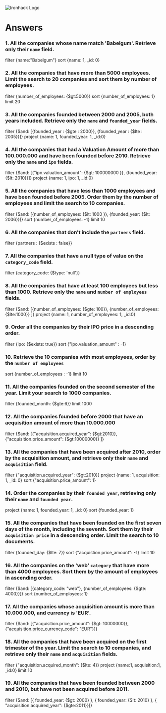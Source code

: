 ![Ironhack Logo](https://i.imgur.com/1QgrNNw.png)

# Answers

### 1. All the companies whose name match 'Babelgum'. Retrieve only their `name` field.
filter {name:"Babelgum"}
sort {name: 1, _id: 0}

### 2. All the companies that have more than 5000 employees. Limit the search to 20 companies and sort them by **number of employees**.
filter {number_of_employees: {$gt:5000}}
sort {number_of_employees: 1}
limit 20

### 3. All the companies founded between 2000 and 2005, both years included. Retrieve only the `name` and `founded_year` fields.
filter {$and: [{founded_year : {$gte : 2000}}, {founded_year : {$lte : 2005}}]}
project {name: 1, founded_year: 1, _id:0}

### 4. All the companies that had a Valuation Amount of more than 100.000.000 and have been founded before 2010. Retrieve only the `name` and `ipo` fields.
filter {$and: [{"ipo.valuation_amount": {$gt: 100000000 }}, {founded_year: {$lt: 2010}}]}
project {name: 1, ipo: 1, _id:0}

### 5. All the companies that have less than 1000 employees and have been founded before 2005. Order them by the number of employees and limit the search to 10 companies.
filter {$and: [{number_of_employees: {$lt: 1000 }}, {founded_year: {$lt: 2006}}]}
sort {number_of_employees: -1}
limit 10

### 6. All the companies that don't include the `partners` field.
filter {partners : {$exists : false}}


### 7. All the companies that have a null type of value on the `category_code` field.
filter {category_code: {$type: 'null'}}

### 8. All the companies that have at least 100 employees but less than 1000. Retrieve only the `name` and `number of employees` fields.
filter {$and: [{number_of_employees: {$gte: 100}}, {number_of_employees: {$lte:1000}} ]}
project {name: 1, number_of_employees: 1, _id:0}


### 9. Order all the companies by their IPO price in a descending order.
filter {ipo: {$exists: true}}
sort {"ipo.valuation_amount" : -1}

### 10. Retrieve the 10 companies with most employees, order by the `number of employees`
sort {number_of_employees : -1}
limit 10

### 11. All the companies founded on the second semester of the year. Limit your search to 1000 companies.
filter {founded_month: {$gte:6}}
limit 1000

### 12. All the companies founded before 2000 that have an acquisition amount of more than 10.000.000
filter {$and: [{"acquisition.acquired_year": {$gt:2010}},{"acquisition.price_amount": {$gt:10000000}} ]}


### 13. All the companies that have been acquired after 2010, order by the acquisition amount, and retrieve only their `name` and `acquisition` field.
filter {"acquisition.acquired_year": {$gt:2010}}
project {name: 1, acquisition: 1, _id: 0}
sort {"acquisition.price_amount": 1}

### 14. Order the companies by their `founded year`, retrieving only their `name` and `founded year`.
project {name: 1, founded_year: 1, _id: 0}
sort {founded_year: 1}

### 15. All the companies that have been founded on the first seven days of the month, including the seventh. Sort them by their `acquisition price` in a descending order. Limit the search to 10 documents.
filter {founded_day: {$lte: 7}}
sort {"acquistion.price_amount": -1}
limit 10

### 16. All the companies on the 'web' `category` that have more than 4000 employees. Sort them by the amount of employees in ascending order.
filter {$and: [{category_code: "web"}, {number_of_employees: {$gte: 4000}}]}
sort {number_of_employees: 1}

### 17. All the companies whose acquisition amount is more than 10.000.000, and currency is 'EUR'.
filter {$and: [{"acquisition.price_amount": {$gt: 10000000}},{"acquisition.price_currency_code": "EUR"}]}


### 18. All the companies that have been acquired on the first trimester of the year. Limit the search to 10 companies, and retrieve only their `name` and `acquisition` fields.
filter {"acquisition.acquired_month": {$lte: 4}}
project {name:1, acquisition:1, _id:0}
limit 10

### 19. All the companies that have been founded between 2000 and 2010, but have not been acquired before 2011.
filter {$and: [{ founded_year: {$gt: 2000} }, { founded_year: {$lt: 2010} }, { "acquisition.acquired_year": {$gte:2011}}]}
